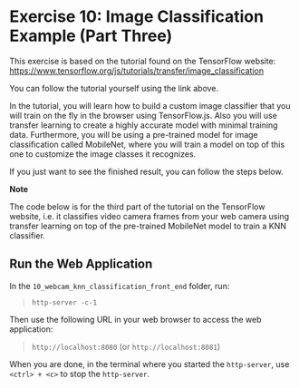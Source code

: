 # Exercise 10: Image Classification Example (Part Three)

This exercise is based on the tutorial found on the TensorFlow website:  
https://www.tensorflow.org/js/tutorials/transfer/image_classification

You can follow the tutorial yourself using the link above.

In the tutorial, you will learn how to build a custom image classifier that you will train on the fly in the browser using TensorFlow.js. Also you will use transfer learning to create a highly accurate model with minimal training data. Furthermore, you will be using a pre-trained model for image classification called MobileNet, where you will train a model on top of this one to customize the image classes it recognizes.

If you just want to see the finished result, you can follow the steps below.

**Note**

The code below is for the third part of the tutorial on the TensorFlow website, i.e. it classifies video camera frames from your web camera using transfer learning on top of the pre-trained MobileNet model to train a KNN classifier.

## Run the Web Application

In the `10_webcam_knn_classification_front_end` folder, run:
> `http-server -c-1`

Then use the following URL in your web browser to access the web application:
> `http://localhost:8080` (or `http://localhost:8081`)

When you are done, in the terminal where you started the `http-server`, use `<ctrl> + <c>` to stop the `http-server`.
